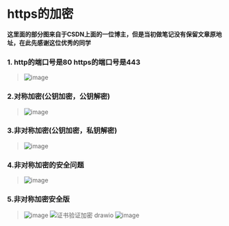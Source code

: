 # https的加密
**这里面的部分图来自于CSDN上面的一位博主，但是当初做笔记没有保留文章原地址，在此先感谢这位优秀的同学**
### 1. http的端口号是80  https的端口号是443
>![image](https://github.com/Lp700750/Blogs/assets/104414865/06eda504-7ff1-40d6-a630-00d192ccf7c5)
### 2.对称加密(公钥加密，公钥解密)
>![image](https://github.com/Lp700750/Blogs/assets/104414865/57a9bb77-0363-4783-b1d1-a982c6546517)
### 3.非对称加密(公钥加密，私钥解密)
>![image](https://github.com/Lp700750/Blogs/assets/104414865/991bd171-8e3d-4b7c-b80e-689ce123e84b)
### 4.非对称加密的安全问题
>![image](https://github.com/Lp700750/Blogs/assets/104414865/421c6d90-d28b-450e-923e-9aba1172a693)
### 5.非对称加密安全版
>![image](https://github.com/Lp700750/Blogs/assets/104414865/96502d36-51fa-4223-ad78-6ee476c5e4fe)
>![证书验证加密 drawio](https://github.com/Lp700750/Blogs/assets/104414865/2bafca5f-78b7-4150-bdd5-2b195ec360f9)
>![image](https://github.com/Lp700750/Blogs/assets/104414865/129f7989-b867-4d3b-9c97-021eea56e040) 




